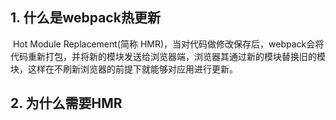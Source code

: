 ## 1. 什么是webpack热更新

​		Hot Module Replacement(简称 HMR)，当对代码做修改保存后，webpack会将代码重新打包，并将新的模块发送给浏览器端，浏览器其通过新的模块替换旧的模块，这样在不刷新浏览器的前提下就能够对应用进行更新。

## 2. 为什么需要HMR

